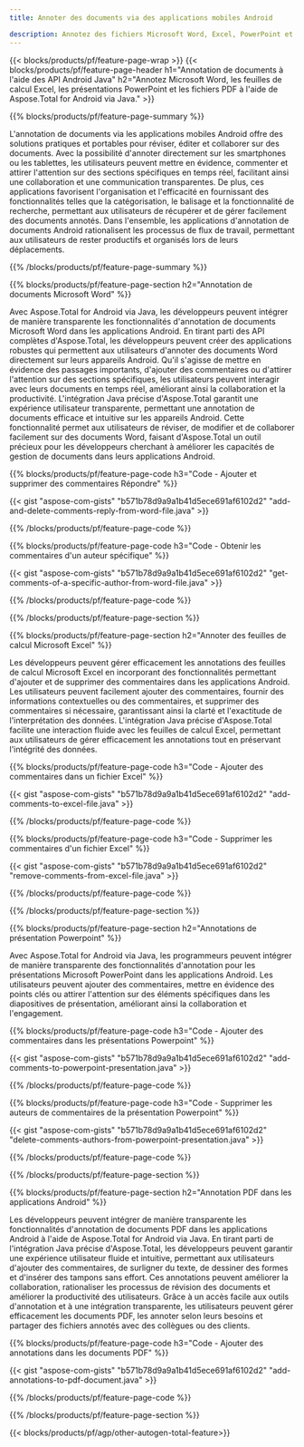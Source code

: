 ```yaml
---
title: Annoter des documents via des applications mobiles Android

description: Annotez des fichiers Microsoft Word, Excel, PowerPoint et PDF via une application mobile Android. Effacez facilement les annotations.
---
```


{{< blocks/products/pf/feature-page-wrap >}}
{{< blocks/products/pf/feature-page-header h1="Annotation de documents à l'aide des API Android Java" h2="Annotez Microsoft Word, les feuilles de calcul Excel, les présentations PowerPoint et les fichiers PDF à l'aide de Aspose.Total for Android via Java." >}}

{{% blocks/products/pf/feature-page-summary %}}

L'annotation de documents via les applications mobiles Android offre des solutions pratiques et portables pour réviser, éditer et collaborer sur des documents. Avec la possibilité d'annoter directement sur les smartphones ou les tablettes, les utilisateurs peuvent mettre en évidence, commenter et attirer l'attention sur des sections spécifiques en temps réel, facilitant ainsi une collaboration et une communication transparentes. De plus, ces applications favorisent l'organisation et l'efficacité en fournissant des fonctionnalités telles que la catégorisation, le balisage et la fonctionnalité de recherche, permettant aux utilisateurs de récupérer et de gérer facilement des documents annotés. Dans l'ensemble, les applications d'annotation de documents Android rationalisent les processus de flux de travail, permettant aux utilisateurs de rester productifs et organisés lors de leurs déplacements.

{{% /blocks/products/pf/feature-page-summary  %}}

{{% blocks/products/pf/feature-page-section  h2="Annotation de documents Microsoft Word" %}}

Avec Aspose.Total for Android via Java, les développeurs peuvent intégrer de manière transparente les fonctionnalités d'annotation de documents Microsoft Word dans les applications Android. En tirant parti des API complètes d'Aspose.Total, les développeurs peuvent créer des applications robustes qui permettent aux utilisateurs d'annoter des documents Word directement sur leurs appareils Android. Qu'il s'agisse de mettre en évidence des passages importants, d'ajouter des commentaires ou d'attirer l'attention sur des sections spécifiques, les utilisateurs peuvent interagir avec leurs documents en temps réel, améliorant ainsi la collaboration et la productivité. L'intégration Java précise d'Aspose.Total garantit une expérience utilisateur transparente, permettant une annotation de documents efficace et intuitive sur les appareils Android. Cette fonctionnalité permet aux utilisateurs de réviser, de modifier et de collaborer facilement sur des documents Word, faisant d'Aspose.Total un outil précieux pour les développeurs cherchant à améliorer les capacités de gestion de documents dans leurs applications Android.

{{% blocks/products/pf/feature-page-code h3="Code - Ajouter et supprimer des commentaires Répondre" %}}

{{< gist "aspose-com-gists" "b571b78d9a9a1b41d5ece691af6102d2" "add-and-delete-comments-reply-from-word-file.java" >}}

{{% /blocks/products/pf/feature-page-code  %}}

{{% blocks/products/pf/feature-page-code h3="Code - Obtenir les commentaires d'un auteur spécifique" %}}

{{< gist "aspose-com-gists" "b571b78d9a9a1b41d5ece691af6102d2" "get-comments-of-a-specific-author-from-word-file.java" >}}

{{% /blocks/products/pf/feature-page-code  %}}

{{% /blocks/products/pf/feature-page-section %}}

{{% blocks/products/pf/feature-page-section  h2="Annoter des feuilles de calcul Microsoft Excel" %}}

Les développeurs peuvent gérer efficacement les annotations des feuilles de calcul Microsoft Excel en incorporant des fonctionnalités permettant d'ajouter et de supprimer des commentaires dans les applications Android. Les utilisateurs peuvent facilement ajouter des commentaires, fournir des informations contextuelles ou des commentaires, et supprimer des commentaires si nécessaire, garantissant ainsi la clarté et l'exactitude de l'interprétation des données. L'intégration Java précise d'Aspose.Total facilite une interaction fluide avec les feuilles de calcul Excel, permettant aux utilisateurs de gérer efficacement les annotations tout en préservant l'intégrité des données.

{{% blocks/products/pf/feature-page-code h3="Code - Ajouter des commentaires dans un fichier Excel" %}}

{{< gist "aspose-com-gists" "b571b78d9a9a1b41d5ece691af6102d2" "add-comments-to-excel-file.java" >}}

{{% /blocks/products/pf/feature-page-code  %}}

{{% blocks/products/pf/feature-page-code h3="Code - Supprimer les commentaires d'un fichier Excel" %}}

{{< gist "aspose-com-gists" "b571b78d9a9a1b41d5ece691af6102d2" "remove-comments-from-excel-file.java" >}}

{{% /blocks/products/pf/feature-page-code  %}}

{{% /blocks/products/pf/feature-page-section %}}

{{% blocks/products/pf/feature-page-section  h2="Annotations de présentation Powerpoint" %}}

Avec Aspose.Total for Android via Java, les programmeurs peuvent intégrer de manière transparente des fonctionnalités d'annotation pour les présentations Microsoft PowerPoint dans les applications Android. Les utilisateurs peuvent ajouter des commentaires, mettre en évidence des points clés ou attirer l'attention sur des éléments spécifiques dans les diapositives de présentation, améliorant ainsi la collaboration et l'engagement.

{{% blocks/products/pf/feature-page-code h3="Code - Ajouter des commentaires dans les présentations Powerpoint" %}}

{{< gist "aspose-com-gists" "b571b78d9a9a1b41d5ece691af6102d2" "add-comments-to-powerpoint-presentation.java" >}}

{{% /blocks/products/pf/feature-page-code  %}}

{{% blocks/products/pf/feature-page-code h3="Code - Supprimer les auteurs de commentaires de la présentation Powerpoint" %}}

{{< gist "aspose-com-gists" "b571b78d9a9a1b41d5ece691af6102d2" "delete-comments-authors-from-powerpoint-presentation.java" >}}

{{% /blocks/products/pf/feature-page-code  %}}

{{% /blocks/products/pf/feature-page-section %}}

{{% blocks/products/pf/feature-page-section  h2="Annotation PDF dans les applications Android" %}}

Les développeurs peuvent intégrer de manière transparente les fonctionnalités d'annotation de documents PDF dans les applications Android à l'aide de Aspose.Total for Android via Java. En tirant parti de l'intégration Java précise d'Aspose.Total, les développeurs peuvent garantir une expérience utilisateur fluide et intuitive, permettant aux utilisateurs d'ajouter des commentaires, de surligner du texte, de dessiner des formes et d'insérer des tampons sans effort. Ces annotations peuvent améliorer la collaboration, rationaliser les processus de révision des documents et améliorer la productivité des utilisateurs. Grâce à un accès facile aux outils d'annotation et à une intégration transparente, les utilisateurs peuvent gérer efficacement les documents PDF, les annoter selon leurs besoins et partager des fichiers annotés avec des collègues ou des clients. 

{{% blocks/products/pf/feature-page-code h3="Code - Ajouter des annotations dans les documents PDF" %}}

{{< gist "aspose-com-gists" "b571b78d9a9a1b41d5ece691af6102d2" "add-annotations-to-pdf-document.java" >}}

{{% /blocks/products/pf/feature-page-code  %}}

{{% /blocks/products/pf/feature-page-section %}}

{{< blocks/products/pf/agp/other-autogen-total-feature>}}